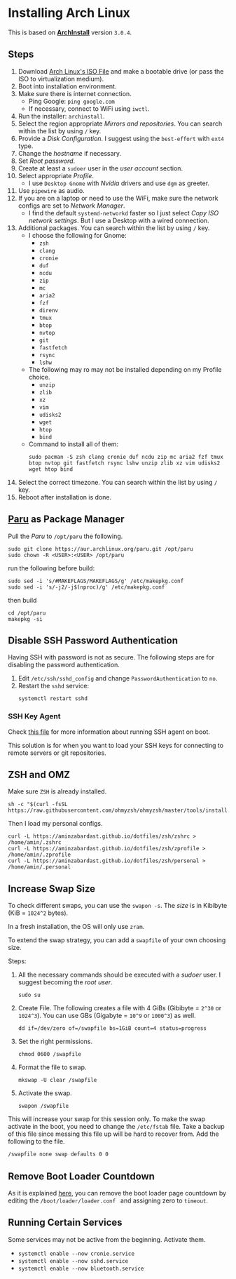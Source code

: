 # Installing Arch Linux

This is based on [**ArchInstall**](https://wiki.archlinux.org/title/Archinstall) version `3.0.4`.

## Steps

1. Download [Arch Linux's ISO File](https://archlinux.org/download/) and make a bootable drive (or pass the ISO to virtualization medium).
1. Boot into installation environment.
1. Make sure there is internet connection.
    - Ping Google: `ping google.com`
    - If necessary, connect to WiFi using `iwctl`.
1. Run the installer: `archinstall`.
1. Select the region appropriate *Mirrors and repositories*. You can search within the list by using `/` key.
1. Provide a *Disk Configuration*. I suggest using the `best-effort` with `ext4` type.
1. Change the *hostname* if necessary.
1. Set *Root password*.
1. Create at least a `sudoer` user in the *user account* section.
1. Select appropriate *Profile*.
    - I use `Desktop Gnome` with *Nvidia* drivers and use `dgm` as greeter.
1. Use `pipewire` as audio.
1. If you are on a laptop or need to use the WiFi, make sure the network configs are set to *Network Manager*.
    - I find the default `systemd-networkd` faster so I just select *Copy ISO network settings*. But I use a Desktop with a wired connection.
1. Additional packages. You can search within the list by using `/` key.
    - I choose the following for Gnome:
        - `zsh`
        - `clang`
        - `cronie`
        - `duf`
        - `ncdu`
        - `zip`
        - `mc`
        - `aria2`
        - `fzf`
        - `direnv`
        - `tmux`
        - `btop`
        - `nvtop`
        - `git`
        - `fastfetch`
        - `rsync`
        - `lshw`
    - The following may ro may not be installed depending on my Profile choice.
        - `unzip`
        - `zlib`
        - `xz`
        - `vim`
        - `udisks2`
        - `wget`
        - `htop`
        - `bind`
    - Command to install all of them:
        ```shell
        sudo pacman -S zsh clang cronie duf ncdu zip mc aria2 fzf tmux btop nvtop git fastfetch rsync lshw unzip zlib xz vim udisks2 wget htop bind
        ```
1. Select the correct timezone. You can search within the list by using `/` key.
1. Reboot after installation is done.

## [Paru](https://github.com/Morganamilo/paru) as Package Manager

Pull the *Paru* to `/opt/paru` the following.

```shell
sudo git clone https://aur.archlinux.org/paru.git /opt/paru
sudo chown -R <USER>:<USER> /opt/paru
```

run the following before build:

```shell
sudo sed -i 's/#MAKEFLAGS/MAKEFLAGS/g' /etc/makepkg.conf
sudo sed -i 's/-j2/-j$(nproc)/g' /etc/makepkg.conf
```

then build

```shell
cd /opt/paru
makepkg -si
```

## Disable SSH Password Authentication

Having SSH with password is not as secure. The following steps are for disabling the password authentication.

1. Edit `/etc/ssh/sshd_config` and change `PasswordAuthentication` to `no`.
2. Restart the `sshd` service:
    ```shell
    systemctl restart sshd
    ```

### SSH Key Agent

Check [this file](ssh-agent/README.md) for more information about running SSH agent on boot.

This solution is for when you want to load your SSH keys for connecting to remote servers or git repositories.

## ZSH and OMZ

Make sure `ZSH` is already installed.

```shell
sh -c "$(curl -fsSL https://raw.githubusercontent.com/ohmyzsh/ohmyzsh/master/tools/install.sh)"
```

Then I load my personal configs.

```shell
curl -L https://aminzabardast.github.io/dotfiles/zsh/zshrc > /home/amin/.zshrc
curl -L https://aminzabardast.github.io/dotfiles/zsh/zprofile > /home/amin/.zprofile
curl -L https://aminzabardast.github.io/dotfiles/zsh/personal > /home/amin/.personal
```

## Increase Swap Size

To check different swaps, you can use the `swapon -s`. The _size_ is in Kibibyte (KiB = `1024^2` bytes).

In a fresh installation, the OS will only use `zram`.

To extend the swap strategy, you can add a `swapfile` of your own choosing size.

Steps:
1. All the necessary commands should be executed with a _sudoer_ user. I suggest becoming the _root user_.
    ```shell
    sudo su
    ```
2. Create File. The following creates a file with 4 GiBs (Gibibyte = `2^30` or `1024^3`). You can use GBs (Gigabyte = `10^9` or `1000^3`) as well.
    ```shell
    dd if=/dev/zero of=/swapfile bs=1GiB count=4 status=progress
    ```
3. Set the right permissions.
    ```shell
    chmod 0600 /swapfile
    ```
4. Format the file to swap.
    ```shell
    mkswap -U clear /swapfile
    ```
5. Activate the swap.
    ```shell
    swapon /swapfile
    ```

This will increase your swap for this session only. To make the swap activate in the boot, you need to change the `/etc/fstab` file. Take a backup of this file since messing this file up will be hard to recover from. Add the following to the file.
```txt 
/swapfile none swap defaults 0 0
```

## Remove Boot Loader Countdown

As it is explained [here](https://wiki.archlinux.org/title/systemd-boot#Loader_configuration), you can remove the boot loader page countdown by editing the `/boot/loader/loader.conf ` and assigning zero to `timeout`.

## Running Certain Services

Some services may not be active from the beginning. Activate them.

- `systemctl enable --now cronie.service`
- `systemctl enable --now sshd.service`
- `systemctl enable --now bluetooth.service`
